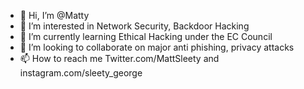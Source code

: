 - 👋 Hi, I’m @Matty
- 👀 I’m interested in Network Security, Backdoor Hacking
- 🌱 I’m currently learning Ethical Hacking under the EC Council
- 💞️ I’m looking to collaborate on major anti phishing, privacy attacks
- 📫 How to reach me Twitter.com/MattSleety and instagram.com/sleety_george

<!---
Matty574/Matty574 is a ✨ special ✨ repository because its `README.md` (this file) appears on your GitHub profile.
You can click the Preview link to take a look at your changes.
--->

